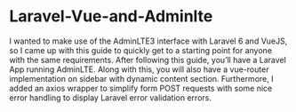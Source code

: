 # Laravel-Vue-and-Adminlte
I wanted to make use of the AdminLTE3 interface with Laravel 6 and VueJS, so I came up with this guide to quickly get to a starting point for anyone with the same requirements. After following this guide, you’ll have a Laravel App running AdminLTE. Along with this, you will also have a vue-router implementation on sidebar with dynamic content section. Furthermore, I added an axios wrapper to simplify form POST requests with some nice error handling to display Laravel error validation errors.
